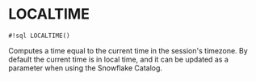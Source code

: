 # LOCALTIME

`#!sql LOCALTIME()`

Computes a time equal to the current time in the session's timezone.
By default the current time is in local time, and it can be updated as a
parameter when using the Snowflake Catalog.
